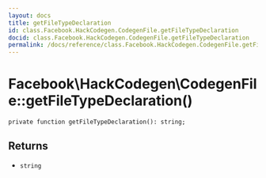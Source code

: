 ```yaml
---
layout: docs
title: getFileTypeDeclaration
id: class.Facebook.HackCodegen.CodegenFile.getFileTypeDeclaration
docid: class.Facebook.HackCodegen.CodegenFile.getFileTypeDeclaration
permalink: /docs/reference/class.Facebook.HackCodegen.CodegenFile.getFileTypeDeclaration.md
---
```

# Facebook\\HackCodegen\\CodegenFile::getFileTypeDeclaration()




``` Hack
private function getFileTypeDeclaration(): string;
```




## Returns




* ` string `